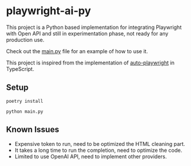 # playwright-ai-py

This project is a Python based implementation for integrating Playwright with Open API and still in experimentation phase, not ready for any production use.  

Check out the [main.py](main.py) file for an example of how to use it.

This project is inspired from the implementation of [auto-playwright](https://github.com/lucgagan/auto-playwright) in TypeScript.  

## Setup
```
poetry install
```
```
python main.py
```

## Known Issues
- Expensive token to run, need to be optimized the HTML cleaning part.
- It takes a long time to run the completion, need to optimize the code.
- Limited to use OpenAI API, need to implement other providers.
